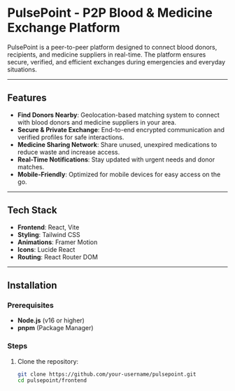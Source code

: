 # PulsePoint - P2P Blood & Medicine Exchange Platform

PulsePoint is a peer-to-peer platform designed to connect blood donors, recipients, and medicine suppliers in real-time. The platform ensures secure, verified, and efficient exchanges during emergencies and everyday situations.

---

## Features

- **Find Donors Nearby**: Geolocation-based matching system to connect with blood donors and medicine suppliers in your area.
- **Secure & Private Exchange**: End-to-end encrypted communication and verified profiles for safe interactions.
- **Medicine Sharing Network**: Share unused, unexpired medications to reduce waste and increase access.
- **Real-Time Notifications**: Stay updated with urgent needs and donor matches.
- **Mobile-Friendly**: Optimized for mobile devices for easy access on the go.

---

## Tech Stack

- **Frontend**: React, Vite
- **Styling**: Tailwind CSS
- **Animations**: Framer Motion
- **Icons**: Lucide React
- **Routing**: React Router DOM

---

## Installation

### Prerequisites
- **Node.js** (v16 or higher)
- **pnpm** (Package Manager)

### Steps
1. Clone the repository:
   ```bash
   git clone https://github.com/your-username/pulsepoint.git
   cd pulsepoint/frontend